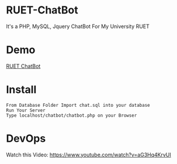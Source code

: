 # RUET-ChatBot
It's a PHP, MySQL, Jquery ChatBot For My University RUET

# Demo

<a href="http://ruetchatbot.epizy.com">RUET ChatBot</a>


# Install
```
From Database Folder Import chat.sql into your database
Run Your Server
Type localhost/chatbot/chatbot.php on your Browser
```

# DevOps

Watch this Video: https://www.youtube.com/watch?v=aG3Hq4KrvUI





